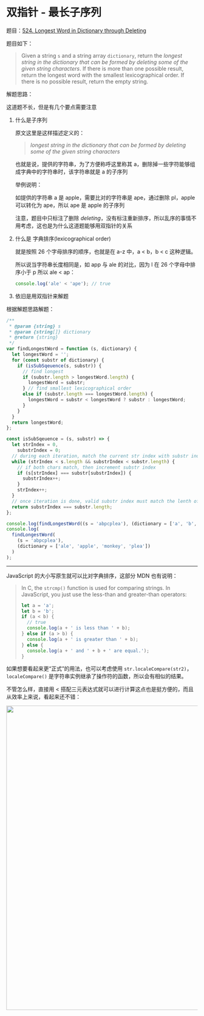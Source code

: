 # 双指针 - 最长子序列

题目：[524. Longest Word in Dictionary through Deleting](https://leetcode.com/problems/longest-word-in-dictionary-through-deleting/description/)

题目如下：

> Given a string `s` and a string array `dictionary`, return the _longest string in the dictionary that can be formed by deleting some of the given string characters_. If there is more than one possible result, return the longest word with the smallest lexicographical order. If there is no possible result, return the empty string.

解题思路：

这道题不长，但是有几个要点需要注意

1. 什么是子序列

   原文这里是这样描述定义的：

   > _longest string in the dictionary that can be formed by deleting some of the given string characters_

   也就是说，提供的字符串，为了方便称呼这里称其 a，删除掉一些字符能够组成字典中的字符串时，该字符串就是 a 的子序列

   举例说明：

   如提供的字符串 a 是 apple，需要比对的字符串是 ape，通过删除 pl，apple 可以转化为 ape，所以 ape 是 apple 的子序列

   注意，题目中只标注了删除 _deleting_，没有标注重新排序，所以乱序的事情不用考虑，这也是为什么这道题能够用双指针的关系

2. 什么是 字典排序(lexicographical order)

   就是按照 26 个字母排序的顺序，也就是在 a-z 中，a $<$ b，b $<$ c 这种逻辑。

   所以说当字符串长度相同是，如 app 与 ale 的对比，因为 l 在 26 个字母中排序小于 p 所以 ale $<$ ap：

   ```javascript
   console.log('ale' < 'ape'); // true
   ```

3. 依旧是用双指针来解题

根据解题思路解题：

```javascript
/**
 * @param {string} s
 * @param {string[]} dictionary
 * @return {string}
 */
var findLongestWord = function (s, dictionary) {
  let longestWord = '';
  for (const substr of dictionary) {
    if (isSubSqeuence(s, substr)) {
      // find longest
      if (substr.length > longestWord.length) {
        longestWord = substr;
      } // find smallest lexicographical order
      else if (substr.length === longestWord.length) {
        longestWord = substr < longestWord ? substr : longestWord;
      }
    }
  }
  return longestWord;
};

const isSubSqeuence = (s, substr) => {
  let strIndex = 0,
    substrIndex = 0;
  // during each iteration, match the current str index with substr index
  while (strIndex < s.length && substrIndex < substr.length) {
    // if both chars match, then increment substr index
    if (s[strIndex] === substr[substrIndex]) {
      substrIndex++;
    }
    strIndex++;
  }
  // once iteration is done, valid substr index must match the lenth of substr
  return substrIndex === substr.length;
};

console.log(findLongestWord((s = 'abpcplea'), (dictionary = ['a', 'b', 'c'])));
console.log(
  findLongestWord(
    (s = 'abpcplea'),
    (dictionary = ['ale', 'apple', 'monkey', 'plea'])
  )
);
```

---

JavaScript 的大小写原生就可以比对字典排序，这部分 MDN 也有说明：

> In C, the `strcmp()` function is used for comparing strings. In JavaScript, you just use the less-than and greater-than operators:
>
> ```javascript
> let a = 'a';
> let b = 'b';
> if (a < b) {
>   // true
>   console.log(a + ' is less than ' + b);
> } else if (a > b) {
>   console.log(a + ' is greater than ' + b);
> } else {
>   console.log(a + ' and ' + b + ' are equal.');
> }
> ```

如果想要看起来更“正式”的用法，也可以考虑使用 `str.localeCompare(str2)`，`localeCompare()` 是字符串实例继承了操作符的函数，所以会有相似的结果。

不管怎么样，直接用 $<$ 搭配三元表达式就可以进行计算这点也是挺方便的，而且从效率上来说，看起来还不错：

<img src="https://img-blog.csdnimg.cn/20210621073813453.png" width="800">
